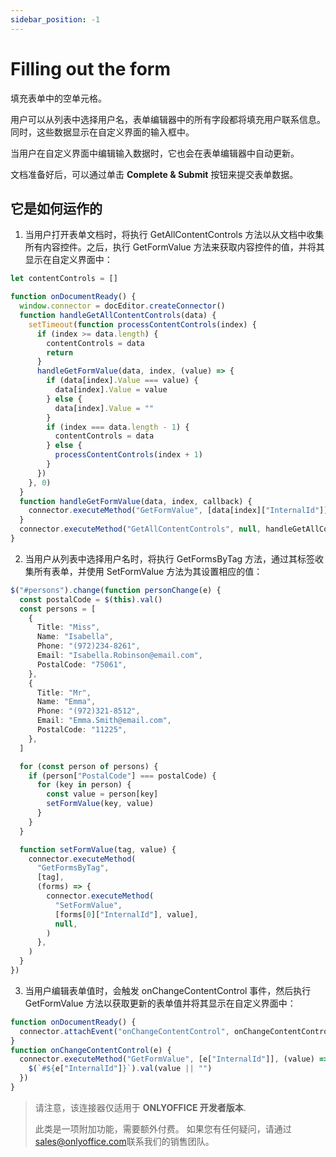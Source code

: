 ```yaml
---
sidebar_position: -1
---
```


# Filling out the form

填充表单中的空单元格。

用户可以从列表中选择用户名，表单编辑器中的所有字段都将填充用户联系信息。同时，这些数据显示在自定义界面的输入框中。

当用户在自定义界面中编辑输入数据时，它也会在表单编辑器中自动更新。

文档准备好后，可以通过单击 **Complete & Submit** 按钮来提交表单数据。

## 它是如何运作的

1. 当用户打开表单文档时，将执行 GetAllContentControls 方法以从文档中收集所有内容控件。之后，执行 GetFormValue 方法来获取内容控件的值，并将其显示在自定义界面中：

  ``` ts
  let contentControls = []

  function onDocumentReady() {
    window.connector = docEditor.createConnector()
    function handleGetAllContentControls(data) {
      setTimeout(function processContentControls(index) {
        if (index >= data.length) {
          contentControls = data
          return
        }
        handleGetFormValue(data, index, (value) => {
          if (data[index].Value === value) {
            data[index].Value = value
          } else {
            data[index].Value = ""
          }
          if (index === data.length - 1) {
            contentControls = data
          } else {
            processContentControls(index + 1)
          }
        })
      }, 0)
    }
    function handleGetFormValue(data, index, callback) {
      connector.executeMethod("GetFormValue", [data[index]["InternalId"]], callback)
    }
    connector.executeMethod("GetAllContentControls", null, handleGetAllContentControls)
  }
  ```

2. 当用户从列表中选择用户名时，将执行 GetFormsByTag 方法，通过其标签收集所有表单，并使用 SetFormValue 方法为其设置相应的值：

``` ts
$("#persons").change(function personChange(e) {
  const postalCode = $(this).val()
  const persons = [
    {
      Title: "Miss",
      Name: "Isabella",
      Phone: "(972)234-8261",
      Email: "Isabella.Robinson@email.com",
      PostalCode: "75061",
    },
    {
      Title: "Mr",
      Name: "Emma",
      Phone: "(972)321-8512",
      Email: "Emma.Smith@email.com",
      PostalCode: "11225",
    },
  ]

  for (const person of persons) {
    if (person["PostalCode"] === postalCode) {
      for (key in person) {
        const value = person[key]
        setFormValue(key, value)
      }
    }
  }

  function setFormValue(tag, value) {
    connector.executeMethod(
      "GetFormsByTag",
      [tag],
      (forms) => {
        connector.executeMethod(
          "SetFormValue",
          [forms[0]["InternalId"], value],
          null,
        )
      },
    )
  }
})
```

3. 当用户编辑表单值时，会触发 onChangeContentControl 事件，然后执行 GetFormValue 方法以获取更新的表单值并将其显示在自定义界面中：

``` ts
function onDocumentReady() {
  connector.attachEvent("onChangeContentControl", onChangeContentControl)
}
function onChangeContentControl(e) {
  connector.executeMethod("GetFormValue", [e["InternalId"]], (value) => {
    $(`#${e["InternalId"]}`).val(value || "")
  })
}
```

> 请注意，该连接器仅适用于 **ONLYOFFICE 开发者版本**.
>
> 此类是一项附加功能，需要额外付费。 如果您有任何疑问，请通过 [sales@onlyoffice.com](mailto:sales@onlyoffice.com)联系我们的销售团队。
